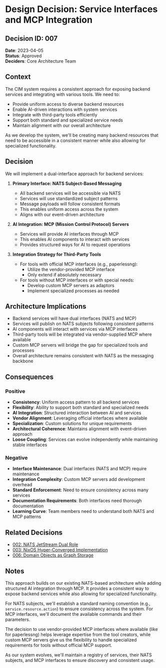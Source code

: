 # Design Decision: Service Interfaces and MCP Integration

## Decision ID: 007

**Date**: 2023-04-05  
**Status**: Approved  
**Deciders**: Core Architecture Team  

## Context

The CIM system requires a consistent approach for exposing backend services and integrating with various tools. We need to:

- Provide uniform access to diverse backend resources
- Enable AI-driven interactions with system services
- Integrate with third-party tools efficiently
- Support both standard and specialized service needs
- Maintain alignment with our overall architecture

As we develop the system, we'll be creating many backend resources that need to be accessible in a consistent manner while also allowing for specialized functionality.

## Decision

We will implement a dual-interface approach for backend services:

1. **Primary Interface: NATS Subject-Based Messaging**
   - All backend services will be accessible via NATS
   - Services will use standardized subject patterns
   - Message payloads will follow consistent formats
   - This enables uniform access across the system
   - Aligns with our event-driven architecture

2. **AI Integration: MCP (Mission Control Protocol) Servers**
   - Services will provide AI interfaces through MCP
   - This enables AI components to interact with services
   - Provides structured ways for AI to request operations

3. **Integration Strategy for Third-Party Tools**
   - For tools with official MCP interfaces (e.g., paperlessng):
     - Utilize the vendor-provided MCP interface
     - Only extend if absolutely necessary
   - For tools without MCP interfaces or with special needs:
     - Develop custom MCP servers as adaptors
     - Implement specialized processes as needed

## Architecture Implications

- Backend services will have dual interfaces (NATS and MCP)
- Services will publish on NATS subjects following consistent patterns
- AI components will interact with services via MCP interfaces
- Third-party tools will be integrated via vendor-supplied MCP where available
- Custom MCP servers will bridge the gap for specialized tools and processes
- Overall architecture remains consistent with NATS as the messaging backbone

## Consequences

### Positive

- **Consistency**: Uniform access pattern to all backend services
- **Flexibility**: Ability to support both standard and specialized needs
- **AI Integration**: Structured interaction between AI and services
- **Vendor Alignment**: Leveraging official interfaces where available
- **Specialization**: Custom solutions for unique requirements
- **Architectural Coherence**: Maintains alignment with event-driven approach
- **Loose Coupling**: Services can evolve independently while maintaining stable interfaces

### Negative

- **Interface Maintenance**: Dual interfaces (NATS and MCP) require maintenance
- **Integration Complexity**: Custom MCP servers add development overhead
- **Standard Enforcement**: Need to ensure consistency across many services
- **Documentation Requirements**: Both interfaces need thorough documentation
- **Learning Curve**: Team members need to understand both NATS and MCP patterns

## Related Decisions

- [002: NATS JetStream Dual Role](002-nats-jetstream-dual-role.md)
- [003: NixOS Hyper-Converged Implementation](003-nixos-hyperconverged-implementation.md)
- [006: Domain Objects as Graph Storage](006-domain-objects-graph-storage.md)

## Notes

This approach builds on our existing NATS-based architecture while adding structured AI integration through MCP. It provides a consistent way to expose backend services while also allowing for specialized functionality.

For NATS subjects, we'll establish a standard naming convention (e.g., `service.resource.action`) to ensure consistency across the system. For MCP interfaces, we'll document the available commands and their parameters.

The decision to use vendor-provided MCP interfaces where available (like for paperlessng) helps leverage expertise from the tool creators, while custom MCP servers give us the flexibility to handle specialized requirements for tools without official MCP support.

As our system evolves, we'll maintain a registry of services, their NATS subjects, and MCP interfaces to ensure discovery and consistent usage. 